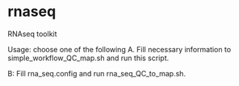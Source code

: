 # rnaseq
RNAseq toolkit

Usage: choose one of the following
A. Fill necessary information to simple\_workflow\_QC\_map.sh and run this script.

B: Fill rna\_seq.config and run rna\_seq\_QC\_to\_map.sh.
